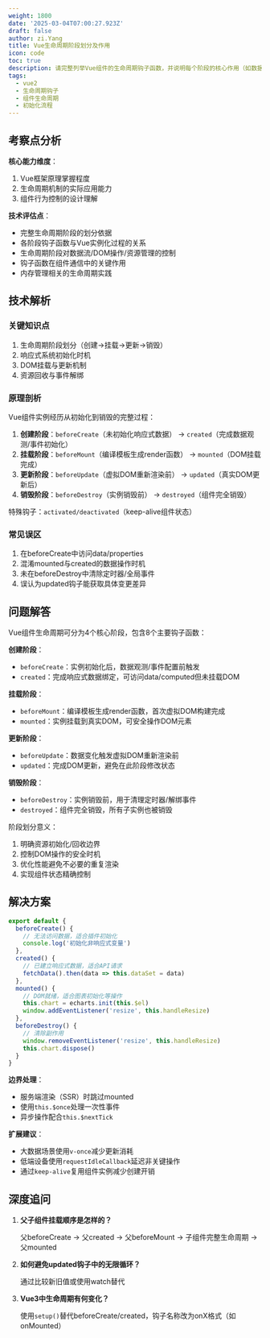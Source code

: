 ```yaml
---
weight: 1800
date: '2025-03-04T07:00:27.923Z'
draft: false
author: zi.Yang
title: Vue生命周期阶段划分及作用
icon: code
toc: true
description: 请完整列举Vue组件的生命周期钩子函数，并说明每个阶段的核心作用（如数据观测、DOM挂载、更新触发等）。这些阶段的划分对组件行为控制有何意义？
tags:
  - vue2
  - 生命周期钩子
  - 组件生命周期
  - 初始化流程
---
```


## 考察点分析

**核心能力维度**：

1. Vue框架原理掌握程度
2. 生命周期机制的实际应用能力
3. 组件行为控制的设计理解

**技术评估点**：

- 完整生命周期阶段的划分依据
- 各阶段钩子函数与Vue实例化过程的关系
- 生命周期阶段对数据流/DOM操作/资源管理的控制
- 钩子函数在组件通信中的关键作用
- 内存管理相关的生命周期实践

## 技术解析

### 关键知识点

1. 生命周期阶段划分（创建->挂载->更新->销毁）
2. 响应式系统初始化时机
3. DOM挂载与更新机制
4. 资源回收与事件解绑

### 原理剖析

Vue组件实例经历从初始化到销毁的完整过程：

1. **创建阶段**：`beforeCreate`（未初始化响应式数据） -> `created`（完成数据观测/事件初始化）
2. **挂载阶段**：`beforeMount`（编译模板生成render函数） -> `mounted`（DOM挂载完成）
3. **更新阶段**：`beforeUpdate`（虚拟DOM重新渲染前） -> `updated`（真实DOM更新后）
4. **销毁阶段**：`beforeDestroy`（实例销毁前） -> `destroyed`（组件完全销毁）

特殊钩子：`activated/deactivated`（keep-alive组件状态）

### 常见误区

1. 在beforeCreate中访问data/properties
2. 混淆mounted与created的数据操作时机
3. 未在beforeDestroy中清除定时器/全局事件
4. 误认为updated钩子能获取具体变更差异

## 问题解答

Vue组件生命周期可分为4个核心阶段，包含8个主要钩子函数：

**创建阶段**：

- `beforeCreate`：实例初始化后，数据观测/事件配置前触发
- `created`：完成响应式数据绑定，可访问data/computed但未挂载DOM

**挂载阶段**：

- `beforeMount`：编译模板生成render函数，首次虚拟DOM构建完成
- `mounted`：实例挂载到真实DOM，可安全操作DOM元素

**更新阶段**：

- `beforeUpdate`：数据变化触发虚拟DOM重新渲染前
- `updated`：完成DOM更新，避免在此阶段修改状态

**销毁阶段**：

- `beforeDestroy`：实例销毁前，用于清理定时器/解绑事件
- `destroyed`：组件完全销毁，所有子实例也被销毁

阶段划分意义：

1. 明确资源初始化/回收边界
2. 控制DOM操作的安全时机
3. 优化性能避免不必要的重复渲染
4. 实现组件状态精确控制

## 解决方案

```javascript
export default {
  beforeCreate() {
    // 无法访问数据，适合插件初始化
    console.log('初始化非响应式变量')
  },
  created() {
    // 已建立响应式数据，适合API请求
    fetchData().then(data => this.dataSet = data)
  },
  mounted() {
    // DOM就绪，适合图表初始化等操作
    this.chart = echarts.init(this.$el)
    window.addEventListener('resize', this.handleResize)
  },
  beforeDestroy() {
    // 清除副作用
    window.removeEventListener('resize', this.handleResize)
    this.chart.dispose()
  }
}
```

**边界处理**：

- 服务端渲染（SSR）时跳过mounted
- 使用`this.$once`处理一次性事件
- 异步操作配合`this.$nextTick`

**扩展建议**：

- 大数据场景使用`v-once`减少更新消耗
- 低端设备使用`requestIdleCallback`延迟非关键操作
- 通过`keep-alive`复用组件实例减少创建开销

## 深度追问

1. **父子组件挂载顺序是怎样的？**

   父beforeCreate -> 父created -> 父beforeMount -> 子组件完整生命周期 -> 父mounted

2. **如何避免updated钩子中的无限循环？**

   通过比较新旧值或使用watch替代

3. **Vue3中生命周期有何变化？**

   使用`setup()`替代beforeCreate/created，钩子名称改为onX格式（如onMounted）
